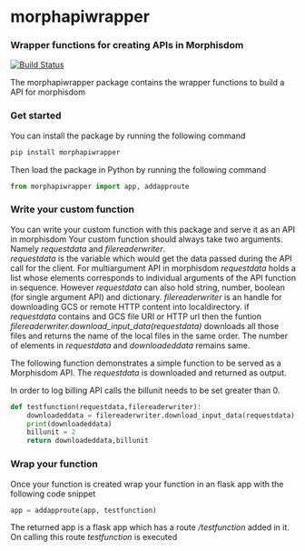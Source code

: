 # morphapiwrapper
### Wrapper functions for creating APIs in Morphisdom

[![Build Status](https://travis-ci.org/joemccann/dillinger.svg?branch=master)](https://travis-ci.org/joemccann/dillinger)


The morphapiwrapper package contains the wrapper functions to build a API for morphisdom

### Get started
You can install the package by running the following command

```python
pip install morphapiwrapper
```

Then load the package in Python by running the following command
```python
from morphapiwrapper import app, addapproute
```

### Write your custom function
You can write your custom function with this package and serve it as an API in morphisdom
Your custom function should always take two arguments. Namely _requestdata_ and _filereaderwriter_.  
_requestdata_ is the variable which would get the data passed during the API call for the client. 
For multiargument API in morphisdom _requestdata_ holds a list whose elements corresponds to individual arguments of the API function in sequence.
However _requestdata_ can also hold string, number, boolean (for single argument API) and dictionary.
_filereaderwriter_ is an handle for downloading GCS or remote HTTP content into localdirectory. 
if _requestdata_ contains and GCS file URI or HTTP url then the funtion _filereaderwriter.download_input_data(requestdata)_ downloads all those files and returns the name of the local files in the same order. The number of elements in _requestdata_ and _downloadeddata_ remains same.


The following function demonstrates a simple function to be served as a Morphisdom API.
The _requestdata_ is downloaded and returned as output.

In order to log billing API calls the billunit needs to be set greater than 0. 

```python
def testfunction(requestdata,filereaderwriter):
	downloadeddata = filereaderwriter.download_input_data(requestdata)
	print(downloadeddata)
	billunit = 2
	return downloadeddata,billunit
```

### Wrap your function
Once your function is created wrap your function in an flask app with the following code snippet

```python
app = addapproute(app, testfunction)
```

The returned app is a flask app which has a route _/testfunction_ added in it. 
On calling this route _testfunction_ is executed

